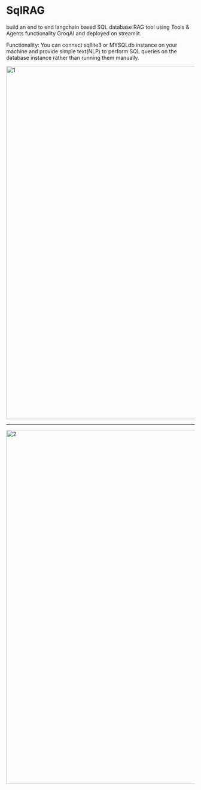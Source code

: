 # SqlRAG
build an end to end langchain based SQL database RAG tool using Tools &amp; Agents functionality GroqAI and deployed on streamlit.

Functionality:
You can connect sqllite3 or MYSQLdb instance on your machine and provide simple text(NLP) to perform SQL queries on the database instance rather than running them manually.


<img width="944" alt="1" src="https://github.com/user-attachments/assets/eda4787b-2e66-49e4-9dcc-d866e63d8be2">

--------------------------------------------------------------------------

<img width="946" alt="2" src="https://github.com/user-attachments/assets/d99874e2-fb43-46f9-9e09-25b4ee9e1cd6">
